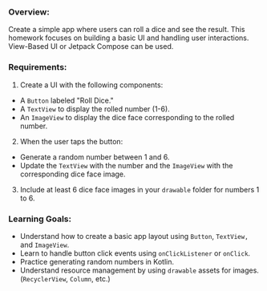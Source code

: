 ### Overview:
Create a simple app where users can roll a dice and see the result. This homework focuses on building a basic UI and handling user interactions. View-Based UI or Jetpack Compose can be used.

### Requirements:
1. Create a UI with the following components:
- A `Button` labeled "Roll Dice."
- A `TextView` to display the rolled number (1-6).
- An `ImageView` to display the dice face corresponding to the rolled number.
2. When the user taps the button:
- Generate a random number between 1 and 6.
- Update the `TextView` with the number and the `ImageView` with the corresponding dice face image.
3. Include at least 6 dice face images in your `drawable` folder for numbers 1 to 6.

### Learning Goals:
- Understand how to create a basic app layout using `Button`, `TextView,` and `ImageView`.
- Learn to handle button click events using `onClickListener` or `onClick`.
- Practice generating random numbers in Kotlin.
- Understand resource management by using `drawable` assets for images.
  (`RecyclerView`, `Column`, etc.)